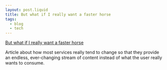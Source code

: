```yaml
---
layout: post.liquid
title: But what if I really want a faster horse
tags:
  - blog
  - tech
---
```


[But what if I really want a faster horse](https://rakhim.exotext.com/but-what-if-i-really-want-a-faster-horse)

Article about how most services really tend to change so that they provide an endless, ever-changing stream of content instead of what the user really wants to consume.
